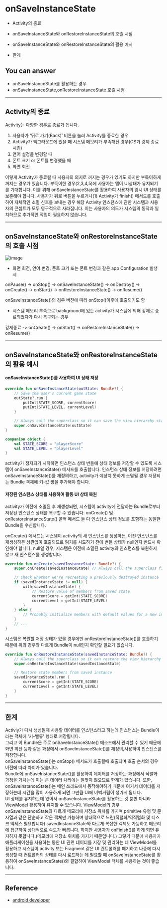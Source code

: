 # onSaveInstanceState
<!--Table of Contents-->
- Activity의 종료

- onSaveInstanceState와 onRestoreInstanceState의 호출 시점

- onSaveInstanceState와 onRestoreInstanceState의 활용 예시

- 한계

<!-- 어떤 질문을 대답할 수 있어야 하는지-->
## You can answer
- onSaveInstanceState를 활용하는 경우
- onSaveInstanceState,onRestoreInstanceState 호출 시점

<!--Contents-->

---
##  Activity의 종료
 Activity는 다양한 경우로 종료가 됩니다.
1. 사용자가 ‘뒤로 가기(Back)’ 버튼을 눌러 Activity를 종료한 경우
2. Activity가 백그라운드에 있을 때 시스템 메모리가 부족해진 경우(OS가 강제 종료시킴)
3. 언어 설정을 변경할 때
4. 폰트 크기 or 폰트를 변경했을 때
5. 화면 회전

이렇게 Activity가 종료될 때 사용자의 의지로 꺼지는 경우가 있기도 하지만 부득이하게 꺼지는 경우가 있습니다. 부득이한 경우(2,3,4,5)에 사용자는 앱이 UI상태가 유지되기를 기대합니다. 이를 위해 onSaveInstanceState를 활용하여 사용자의 임시 UI 상태를 보존해야 합니다. 사용자가 뒤로 버튼을 누르거나(1) Activity가 finish() 메서드를 호출하여 자체적인 소멸 신호를 보내는 경우 해당 Activity 인스턴스에 관한 시스템과 사용자의 콘셉트가 모두 영구적으로 사라집니다. 이는 사용자의 의도가 시스템의 동작과 일치하므로 추가적인 작업이 필요하지 않습니다.

---

##  onSaveInstanceState와 onRestoreInstanceState의 호출 시점

![image](https://user-images.githubusercontent.com/22022393/126908472-53a2b2f9-2c3b-4582-b471-996a0fbe11f9.png)  

- 화면 회전, 언어 변경, 폰트 크기 또는 폰트 변경과 같은 app Configuration 발생 시  

onPause() -> onStop() -> onSaveInstanceState() -> onDestroy() -> onCreate() -> onStart() -> onRestoreInstanceState() -> onResume()  

onSaveInstanceState()의 경우 버전에 따라 onStop()이후에 호출되기도 함  

- 시스템 메모리 부족으로 background에 있는 activity가 시스템에 의해 강제로 종료되었다가 다시 복구되는 경우  

강제종료 -> onCreate() -> onStart() -> onRestoreInstanceState() -> onResume()  

---

## onSaveInstanceState와 onRestoreInstanceState의 활용 예시  

#### onSaveInstanceState()를 사용하여 UI 상태 저장  
```kotlin
override fun onSaveInstanceState(outState: Bundle?) {
    // Save the user's current game state
    outState?.run {
        putInt(STATE_SCORE, currentScore)
        putInt(STATE_LEVEL, currentLevel)
    }

    // Always call the superclass so it can save the view hierarchy state
    super.onSaveInstanceState(outState)
}

companion object {
    val STATE_SCORE = "playerScore"
    val STATE_LEVEL = "playerLevel"
}
```
activity가 정지되기 시작하면 인스턴스 상태 번들에 상태 정보를 저장할 수 있도록 시스템이 onSaveInstanceState() 메서드를 호출합니다. 인스턴스 상태 정보를 저장하려면 onSaveInstanceState()를 재정의하고, activity가 예상치 못하게 소멸될 경우 저장되는 Bundle 객체에 키-값 쌍을 추가해야 합니다.  

#### 저장된 인스턴스 상태를 사용하여 활동 UI 상태 복원  

activity가 이전에 소멸된 후 재생성되면, 시스템이 activity에 전달하는 Bundle로부터 저장된 인스턴스 상태를 복구할 수 있습니다. onCreate() 및 onRestoreInstanceState() 콜백 메서드 둘 다 인스턴스 상태 정보를 포함하는 동일한 Bundle을 수신합니다.  

onCreate() 메서드는 시스템이 activity의 새 인스턴스를 생성하든, 이전 인스턴스를 재생성하든 상관없이 호출되므로 읽기를 시도하기 전에 번들 상태가 null인지 반드시 확인해야 합니다. null일 경우, 시스템은 이전에 소멸된 activity의 인스턴스를 복원하지 않고 새 인스턴스를 생성합니다.

```kotlin
override fun onCreate(savedInstanceState: Bundle?) {
    super.onCreate(savedInstanceState) // Always call the superclass first

    // Check whether we're recreating a previously destroyed instance
    if (savedInstanceState != null) {
        with(savedInstanceState) {
            // Restore value of members from saved state
            currentScore = getInt(STATE_SCORE)
            currentLevel = getInt(STATE_LEVEL)
        }
    } else {
        // Probably initialize members with default values for a new instance
    }
    // ...
}
```

시스템은 복원할 저장 상태가 있을 경우에만 onRestoreInstanceState()를 호출하기 때문에 위의 경우와 다르게 Bundle이 null인지 확인할 필요가 없습니다.  

```kotlin
override fun onRestoreInstanceState(savedInstanceState: Bundle?) {
    // Always call the superclass so it can restore the view hierarchy
    super.onRestoreInstanceState(savedInstanceState)

    // Restore state members from saved instance
    savedInstanceState?.run {
        currentScore = getInt(STATE_SCORE)
        currentLevel = getInt(STATE_LEVEL)
    }
}
```


---
## 한계
Activiy가 다시 생성될때 사용할 데이터를 인스턴스라고 하는데 인스턴스는 Bundle이라는 객체에 '키-밸류' 형태로 저장됩니다.  
그리고 이 Bundle은 주로 onSaveInstanceState() 메소드에서 관리할 수 있기 때문에 화면 회전 등과 같은 과정에서 onSaveInstanceState()를 재정의,사용하여 인스턴스를 저장합니다.  
onSaveInstanceState()는 onStop() 메서드가 호출될때 호출되며 호출 순서의 경우 버전에 따라 차이가 있습니다.  
Bundle에 onSaveInstanceState()를 활용하여 데이터를 저장하는 과정에서 직렬화 과정을 거치는데 이는 큰 데이터 처리에는 알맞지 않으므로 한계가 있습니다. 또한, onSaveInstanceState()는 메인 쓰레드에서 동작해야하기 때문에 여기서 데이터를 저장하는데 시간을 많이 사용하게 되면 그만큼 UI에 버벅거림이 생기게 됩니다.  
UI 상태를 유지하는데 있어서 onSaveInstanceState를 활용하는 것 뿐만 아니라 ViewModel 활용하여 유지할 수 있습니다. ViewModel의 경우 onSaveInstanceState와 다르게 메모리에 저장소 위치를 가지며 primitive 유형 및 문자열과 같은 단순하고 작은 객체만 가능하며 상대적으로 느린(직렬화/역직렬화 및 디스크 액세스 필요합니다) savedInstanceState와 다르게 복잡한 객체도 가능하고 메모리에 접근하여 상대적으로 속도가 빠릅니다. 하지만 사용자가 onFinish()를 하게 되면  유지하지 못합니다.(메모리에 저장소 위치를 가지기 때문입니다.) 그렇기 때문에 사용자가 애플리케이션을 사용하는 동안 UI 관련 데이터를 저장 및 관리하는 데 ViewModel를 활용하고 시스템이 activity 또는 Fragment 같은 UI 컨트롤러를 폐기하고 나중에 다시 생성할 때 컨트롤러의 상태를 다시 로드하는 데 필요할 때 onSaveInstanceState를 활용하여 onSaveInstanceState()와 결합하여 ViewModel 객체를 사용하는 것이 좋습니다.


---
## Reference
- [android developer](https://developer.android.com/guide/components/activities/activity-lifecycle#asem)
